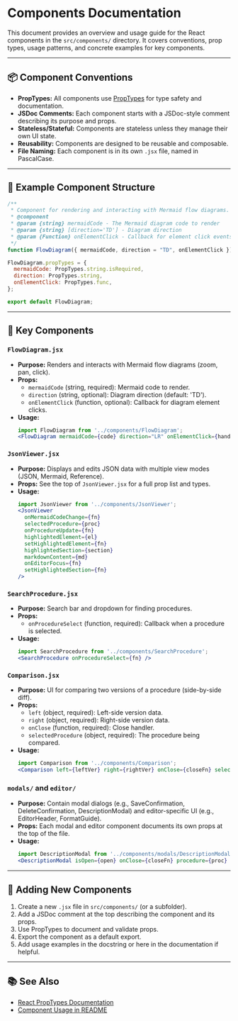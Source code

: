 # Components Documentation

This document provides an overview and usage guide for the React components in the `src/components/` directory. It covers conventions, prop types, usage patterns, and concrete examples for key components.

---

## 📦 Component Conventions

- **PropTypes:** All components use [PropTypes](https://reactjs.org/docs/typechecking-with-proptypes.html) for type safety and documentation.
- **JSDoc Comments:** Each component starts with a JSDoc-style comment describing its purpose and props.
- **Stateless/Stateful:** Components are stateless unless they manage their own UI state.
- **Reusability:** Components are designed to be reusable and composable.
- **File Naming:** Each component is in its own `.jsx` file, named in PascalCase.

---

## 🧩 Example Component Structure

```jsx
/**
 * Component for rendering and interacting with Mermaid flow diagrams.
 * @component
 * @param {string} mermaidCode - The Mermaid diagram code to render
 * @param {string} [direction='TD'] - Diagram direction
 * @param {Function} onElementClick - Callback for element click events
 */
function FlowDiagram({ mermaidCode, direction = "TD", onElementClick }) { ... }

FlowDiagram.propTypes = {
  mermaidCode: PropTypes.string.isRequired,
  direction: PropTypes.string,
  onElementClick: PropTypes.func,
};

export default FlowDiagram;
```

---

## 🔑 Key Components

### `FlowDiagram.jsx`
- **Purpose:** Renders and interacts with Mermaid flow diagrams (zoom, pan, click).
- **Props:**
  - `mermaidCode` (string, required): Mermaid code to render.
  - `direction` (string, optional): Diagram direction (default: 'TD').
  - `onElementClick` (function, optional): Callback for diagram element clicks.
- **Usage:**
  ```jsx
  import FlowDiagram from '../components/FlowDiagram';
  <FlowDiagram mermaidCode={code} direction="LR" onElementClick={handler} />
  ```

### `JsonViewer.jsx`
- **Purpose:** Displays and edits JSON data with multiple view modes (JSON, Mermaid, Reference).
- **Props:** See the top of `JsonViewer.jsx` for a full prop list and types.
- **Usage:**
  ```jsx
  import JsonViewer from '../components/JsonViewer';
  <JsonViewer
    onMermaidCodeChange={fn}
    selectedProcedure={proc}
    onProcedureUpdate={fn}
    highlightedElement={el}
    setHighlightedElement={fn}
    highlightedSection={section}
    markdownContent={md}
    onEditorFocus={fn}
    setHighlightedSection={fn}
  />
  ```

### `SearchProcedure.jsx`
- **Purpose:** Search bar and dropdown for finding procedures.
- **Props:**
  - `onProcedureSelect` (function, required): Callback when a procedure is selected.
- **Usage:**
  ```jsx
  import SearchProcedure from '../components/SearchProcedure';
  <SearchProcedure onProcedureSelect={fn} />
  ```

### `Comparison.jsx`
- **Purpose:** UI for comparing two versions of a procedure (side-by-side diff).
- **Props:**
  - `left` (object, required): Left-side version data.
  - `right` (object, required): Right-side version data.
  - `onClose` (function, required): Close handler.
  - `selectedProcedure` (object, required): The procedure being compared.
- **Usage:**
  ```jsx
  import Comparison from '../components/Comparison';
  <Comparison left={leftVer} right={rightVer} onClose={closeFn} selectedProcedure={proc} />
  ```

### `modals/` and `editor/`
- **Purpose:** Contain modal dialogs (e.g., SaveConfirmation, DeleteConfirmation, DescriptionModal) and editor-specific UI (e.g., EditorHeader, FormatGuide).
- **Props:** Each modal and editor component documents its own props at the top of the file.
- **Usage:**
  ```jsx
  import DescriptionModal from '../components/modals/DescriptionModal';
  <DescriptionModal isOpen={open} onClose={closeFn} procedure={proc} />
  ```

---

## 📝 Adding New Components

1. Create a new `.jsx` file in `src/components/` (or a subfolder).
2. Add a JSDoc comment at the top describing the component and its props.
3. Use PropTypes to document and validate props.
4. Export the component as a default export.
5. Add usage examples in the docstring or here in the documentation if helpful.

---

## 📚 See Also
- [React PropTypes Documentation](https://reactjs.org/docs/typechecking-with-proptypes.html)
- [Component Usage in README](../README.md)
